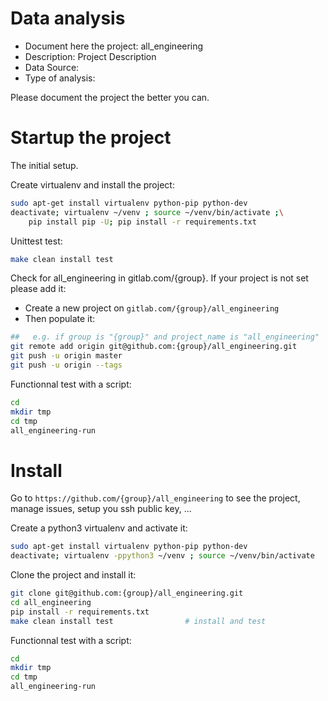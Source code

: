 # Data analysis
- Document here the project: all_engineering
- Description: Project Description
- Data Source:
- Type of analysis:

Please document the project the better you can.

# Startup the project

The initial setup.

Create virtualenv and install the project:
```bash
sudo apt-get install virtualenv python-pip python-dev
deactivate; virtualenv ~/venv ; source ~/venv/bin/activate ;\
    pip install pip -U; pip install -r requirements.txt
```

Unittest test:
```bash
make clean install test
```

Check for all_engineering in gitlab.com/{group}.
If your project is not set please add it:

- Create a new project on `gitlab.com/{group}/all_engineering`
- Then populate it:

```bash
##   e.g. if group is "{group}" and project_name is "all_engineering"
git remote add origin git@github.com:{group}/all_engineering.git
git push -u origin master
git push -u origin --tags
```

Functionnal test with a script:

```bash
cd
mkdir tmp
cd tmp
all_engineering-run
```

# Install

Go to `https://github.com/{group}/all_engineering` to see the project, manage issues,
setup you ssh public key, ...

Create a python3 virtualenv and activate it:

```bash
sudo apt-get install virtualenv python-pip python-dev
deactivate; virtualenv -ppython3 ~/venv ; source ~/venv/bin/activate
```

Clone the project and install it:

```bash
git clone git@github.com:{group}/all_engineering.git
cd all_engineering
pip install -r requirements.txt
make clean install test                # install and test
```
Functionnal test with a script:

```bash
cd
mkdir tmp
cd tmp
all_engineering-run
```
